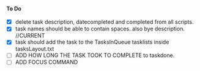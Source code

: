 #### To Do
- [X] delete task description, datecompleted and completed from all scripts.
- [X] task names should be able to contain spaces. also bye description. //CURRENT
- [X] task should add the task to the TasksInQueue tasklists inside tasksLayout.txt
- [ ] ADD HOW LONG THE TASK TOOK TO COMPLETE to taskdone.
- [ ] ADD FOCUS COMMAND 